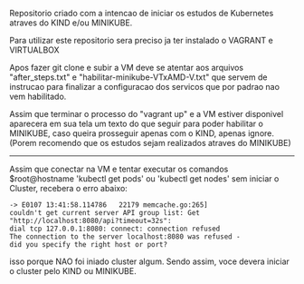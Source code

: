 Repositorio criado com a intencao de iniciar os estudos de Kubernetes atraves do KIND e/ou MINIKUBE.

Para utilizar este repositorio sera preciso ja ter instalado o VAGRANT e VIRTUALBOX

Apos fazer git clone e subir a VM deve se atentar aos arquivos "after_steps.txt" e "habilitar-minikube-VTxAMD-V.txt" que servem de instrucao 
para finalizar a configuracao dos servicos que por padrao nao vem habilitado.

Assim que terminar o processo do "vagrant up" e a VM estiver disponivel aparecera em sua tela um texto do que seguir para poder habilitar o MINIKUBE,
caso queira prosseguir apenas com o KIND, apenas ignore. (Porem recomendo que os estudos sejam realizados atraves do MINIKUBE)

---
Assim que conectar na VM e tentar executar os comandos $root@hostname 'kubectl get pods' ou 'kubectl get nodes' sem iniciar o Cluster, 
recebera o erro abaixo:

    -> E0107 13:41:58.114786   22179 memcache.go:265] 
    couldn't get current server API group list: Get "http://localhost:8080/api?timeout=32s": 
    dial tcp 127.0.0.1:8080: connect: connection refused
    The connection to the server localhost:8080 was refused - 
    did you specify the right host or port?

isso porque NAO foi iniado cluster algum. Sendo assim, voce devera iniciar o cluster pelo KIND ou MINIKUBE.



